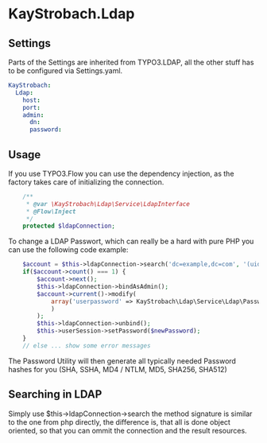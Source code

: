 KayStrobach.Ldap
================

Settings
--------

Parts of the Settings are inherited from TYPO3.LDAP, all the other stuff has to be configured via Settings.yaml.

```yaml
KayStrobach:
  Ldap:
    host:
    port:
    admin:
      dn:
      password:
```

Usage
-----

If you use TYPO3.Flow you can use the dependency injection, as the factory takes care of initializing the connection.


```php
    /**
     * @var \KayStrobach\Ldap\Service\LdapInterface
     * @Flow\Inject
     */
    protected $ldapConnection;
```

To change a LDAP Passwort, which can really be a hard with pure PHP you can use the following code example:

```php
    $account = $this->ldapConnection->search('dc=example,dc=com', '(uid=' . $this->username . ')');
    if($account->count() === 1) {
        $account->next();
        $this->ldapConnection->bindAsAdmin();
        $account->current()->modify(
            array('userpassword' => KayStrobach\Ldap\Service\Ldap\PasswordUtility::getPasswordArray($newPassword)
            )
        );
        $this->ldapConnection->unbind();
        $this->userSession->setPassword($newPassword);
    } 
    // else ... show some error messages 
```

The Password Utility will then generate all typically needed Password hashes for you (SHA, SSHA, MD4 / NTLM, MD5, SHA256, SHA512) 

Searching in LDAP
-----------------

Simply use $this->ldapConnection->search the method signature is similar to the one from php directly, the difference is,
that all is done object oriented, so that you can ommit the connection and the result resources. 